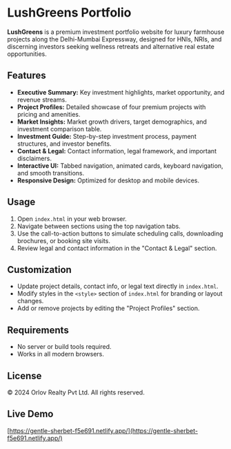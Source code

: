# LushGreens Portfolio

**LushGreens** is a premium investment portfolio website for luxury farmhouse projects along the Delhi-Mumbai Expressway, designed for HNIs, NRIs, and discerning investors seeking wellness retreats and alternative real estate opportunities.

## Features

- **Executive Summary:** Key investment highlights, market opportunity, and revenue streams.
- **Project Profiles:** Detailed showcase of four premium projects with pricing and amenities.
- **Market Insights:** Market growth drivers, target demographics, and investment comparison table.
- **Investment Guide:** Step-by-step investment process, payment structures, and investor benefits.
- **Contact & Legal:** Contact information, legal framework, and important disclaimers.
- **Interactive UI:** Tabbed navigation, animated cards, keyboard navigation, and smooth transitions.
- **Responsive Design:** Optimized for desktop and mobile devices.

## Usage

1. Open `index.html` in your web browser.
2. Navigate between sections using the top navigation tabs.
3. Use the call-to-action buttons to simulate scheduling calls, downloading brochures, or booking site visits.
4. Review legal and contact information in the "Contact & Legal" section.

## Customization

- Update project details, contact info, or legal text directly in `index.html`.
- Modify styles in the `<style>` section of `index.html` for branding or layout changes.
- Add or remove projects by editing the "Project Profiles" section.

## Requirements

- No server or build tools required.
- Works in all modern browsers.

## License

© 2024 Orlov Realty Pvt Ltd. All rights reserved.

## Live Demo

[https://gentle-sherbet-f5e691.netlify.app/](https://gentle-sherbet-f5e691.netlify.app/)
